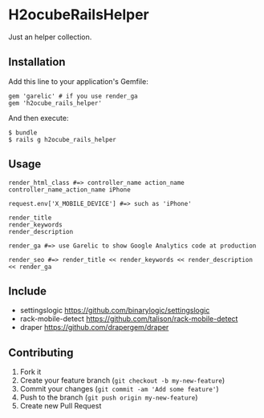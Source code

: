 # H2ocubeRailsHelper

Just an helper collection.

## Installation

Add this line to your application's Gemfile:

    gem 'garelic' # if you use render_ga
    gem 'h2ocube_rails_helper'

And then execute:

    $ bundle
    $ rails g h2ocube_rails_helper

## Usage

    render_html_class #=> controller_name action_name controller_name_action_name iPhone
    
    request.env['X_MOBILE_DEVICE'] #=> such as 'iPhone'
    
    render_title
    render_keywords
    render_description

    render_ga #=> use Garelic to show Google Analytics code at production
    
    render_seo #=> render_title << render_keywords << render_description << render_ga

## Include

* settingslogic https://github.com/binarylogic/settingslogic
* rack-mobile-detect https://github.com/talison/rack-mobile-detect
* draper https://github.com/drapergem/draper

## Contributing

1. Fork it
2. Create your feature branch (`git checkout -b my-new-feature`)
3. Commit your changes (`git commit -am 'Add some feature'`)
4. Push to the branch (`git push origin my-new-feature`)
5. Create new Pull Request
